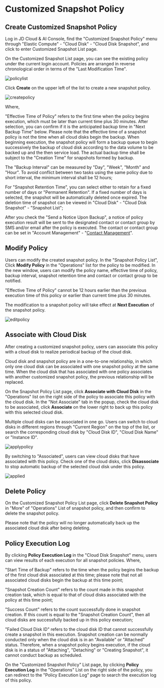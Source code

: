 # Customized Snapshot Policy

## Create Customized Snapshot Policy

Log in JD Cloud & AI Console, find the "Customized Snapshot Policy" menu through "Elastic Compute" - "Cloud Disk" - "Cloud Disk Snapshot", and click to enter Customized Snapshot List page.

On the Customized Snapshot List page, you can see the existing policy under the current login account. Policies are arranged in reverse chronological order in terms of the "Last Modification Time".

![policylist](../../../../../image/Elastic-Compute/CloudDisk/cloud-disk/policylist.png)

Click **Create** on the upper left of the list to create a new snapshot policy.

![createpolicy](../../../../../image/Elastic-Compute/CloudDisk/cloud-disk/createpolicy.png)

Where,

"Effective Time of Policy" refers to the first time when the policy begins execution, which must be later than current time plus 30 minutes. After selection, you can confirm if it is the anticipated backup time in "Next Backup Time" below. Please note that the effective time of a snapshot policy is not the time when all cloud disks begin the backup. When beginning execution, the snapshot policy will form a backup queue to begin successively the backup of cloud disk according to the data volume to be backed up and the then service load. The actual backup time shall be subject to the "Creation Time" for snapshots formed by backup.

The "Backup Interval" can be measured by "Day", "Week", "Month" and "Hour". To avoid conflict between two tasks using the same policy due to short interval, the minimum interval shall be 12 hours;

For "Snapshot Retention Time", you can select either to retain for a fixed number of days or "Permanent Retention". If a fixed number of days is selected, the snapshot will be automatically deleted once expired. The deletion time of snapshot can be viewed in "Cloud Disk" - "Cloud Disk Snapshot" - "Snapshot List";

After you check the "Send a Notice Upon Backup", a notice of policy execution result will be sent to the designated contact or contact group by SMS and/or email after the policy is executed. The contact or contact group can be set in "Account Management" - "[Contact Management](https://uc.jdcloud.com/account/contacts)".



## Modify Policy

Users can modify the created snapshot policy. In the "Snapshot Policy List", Click **Modify Policy** in the "Operations" list for the policy to be modified. In the new window, users can modify the policy name, effective time of policy, backup interval, snapshot retention time and contact or contact group to be notified.

"Effective Time of Policy" cannot be 12 hours earlier than the previous execution time of this policy or earlier than current time plus 30 minutes.

The modification to a snapshot policy will take effect at **Next Execution** of the snapshot policy.

![editpolicy](../../../../../image/Elastic-Compute/CloudDisk/cloud-disk/editpolicy.png)



## Associate with Cloud Disk

After creating a customized snapshot policy, users can associate this policy with a cloud disk to realize periodical backup of the cloud disk.

Cloud disk and snapshot policy are in a one-to-one relationship, in which only one cloud disk can be associated with one snapshot policy at the same time. When the cloud disk that has associated with one policy associates with another customized snapshot policy, the previous relationship will be replaced.

On the Snapshot Policy List page, click **Associate with Cloud Disk** in the "Operations" list on the right side of the policy to associate this policy with the cloud disk. In the "Not Associate" tab in the popup, check the cloud disk to be associated, click **Associate** on the lower right to back up this policy with this selected cloud disk.

Multiple cloud disks can be associated in one go. Users can switch to cloud disks in different regions through "Current Region" on the top of the list, or search the corresponding cloud disk by "Cloud Disk ID", "Cloud Disk Name" or "Instance ID".

![applypolicy](../../../../../image/Elastic-Compute/CloudDisk/cloud-disk/applypolicy.png)

By switching to "Associated", users can view cloud disks that have associated with this policy. Check one of the cloud disks, click **Disassociate** to stop automatic backup of the selected cloud disk under this policy.

![applied](../../../../../image/Elastic-Compute/CloudDisk/cloud-disk/applied.png)



## Delete Policy

On the Customized Snapshot Policy List page, click **Delete Snapshot Policy** in "More" of "Operations" List of snapshot policy, and then confirm to delete the snapshot policy.

Please note that the policy will no longer automatically back up the associated cloud disk after being deleting.

## Policy Execution Log

By clicking **Policy Execution Log** in the "Cloud Disk Snapshot" menu, users can view results of each execution for all snapshot policies. Where,

"Start Time of Backup" refers to the time when the policy begins the backup of the first cloud disk associated at this time; please note that not all associated cloud disks begin the backup at this time point;

"Snapshot Creation Count" refers to the count made in this snapshot creation task, which is equal to that of cloud disks associated with the policy at this time point;

"Success Count" refers to the count successfully done in snapshot creation. If this count is equal to the "Snapshot Creation Count", then all cloud disks are successfully backed up in this policy execution;

"Failed Cloud Disk ID" refers to the cloud disk ID that cannot successfully create a snapshot in this execution. Snapshot creation can be normally conducted only when the cloud disk is in an "Available" or "Attached" status. Therefore, when a snapshot policy begins execution, if the cloud disk is in a status of "Attaching", "Detaching" or "Creating Snapshot", it cannot conduct backup as scheduled.

On the "Customized Snapshot Policy" List page, by clicking **Policy Execution Log** in the "Operations" List on the right side of the policy, you can redirect to the "Policy Execution Log" page to search the execution log of this policy.
